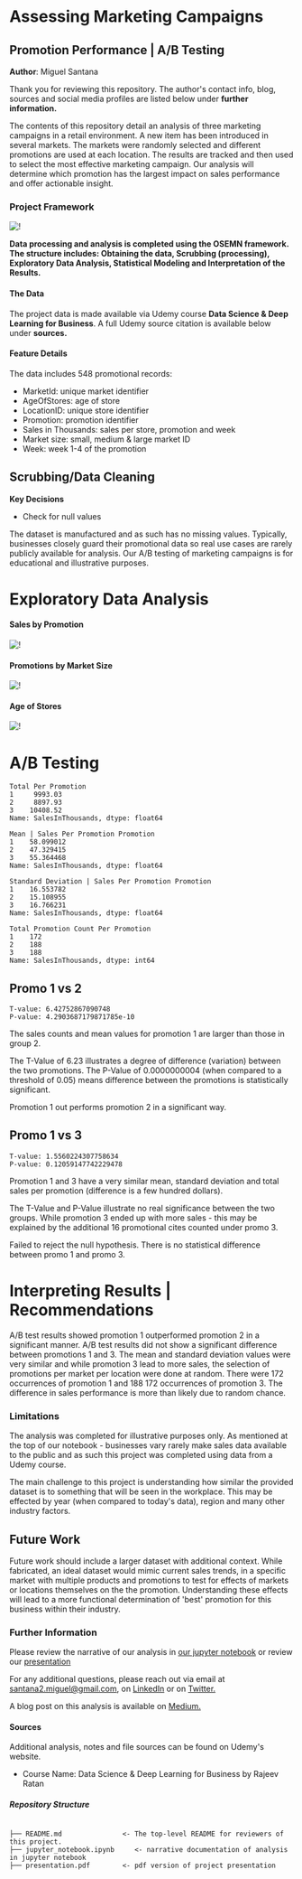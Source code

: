 
# Assessing Marketing Campaigns
## Promotion Performance | A/B Testing

**Author**: Miguel Santana

Thank you for reviewing this repository. The author's contact info, blog, sources and social media profiles are listed below under **further information.**

The contents of this repository detail an analysis of three marketing campaigns in a retail environment. A new item has been introduced in several markets. The markets were randomly selected and different promotions are used at each location. The results are tracked and then used to select the most effective marketing campaign. Our analysis will determine which promotion has the largest impact on sales performance and offer actionable insight. 

### Project Framework

![!](/images/OSEMN.png)

**Data processing and analysis is completed using the OSEMN framework. The structure includes: Obtaining the data, Scrubbing (processing), Exploratory Data Analysis, Statistical Modeling and Interpretation of the Results.**

#### The Data

The project data is made available via Udemy course **Data Science & Deep Learning for Business**. A full Udemy source citation is available below under **sources.** 

#### Feature Details

The data includes 548 promotional records:
- MarketId: unique market identifier
- AgeOfStores: age of store
- LocationID: unique store identifier
- Promotion: promotion identifier
- Sales in Thousands: sales per store, promotion and week
- Market size: small, medium & large market ID
- Week: week 1-4 of the promotion

## Scrubbing/Data Cleaning 

**Key Decisions**

* Check for null values

The dataset is manufactured and as such has no missing values. Typically, businesses closely guard their promotional data so real use cases are rarely publicly available for analysis. Our A/B testing of marketing campaigns is for educational and illustrative purposes.

# Exploratory Data Analysis

#### Sales by Promotion

![!](/images/salesxpromo.jpg)

#### Promotions by Market Size

![!](/images/promoxmarket.jpg)

#### Age of Stores

![!](/images/storeages.jpg)

# A/B Testing

    Total Per Promotion
    1     9993.03
    2     8897.93
    3    10408.52
    Name: SalesInThousands, dtype: float64

    Mean | Sales Per Promotion Promotion
    1    58.099012
    2    47.329415
    3    55.364468
    Name: SalesInThousands, dtype: float64
    
    Standard Deviation | Sales Per Promotion Promotion
    1    16.553782
    2    15.108955
    3    16.766231
    Name: SalesInThousands, dtype: float64
    
    Total Promotion Count Per Promotion 
    1    172
    2    188
    3    188
    Name: SalesInThousands, dtype: int64

## Promo 1 vs 2

    T-value: 6.42752867090748
    P-value: 4.2903687179871785e-10

The sales counts and mean values for promotion 1 are larger than those in group 2. 

The T-Value of 6.23 illustrates a degree of difference (variation) between the two promotions. The P-Value of 0.0000000004 (when compared to a threshold of 0.05) means difference between the promotions is statistically significant. 

Promotion 1 out performs promotion 2 in a significant way. 

## Promo 1 vs 3


    T-value: 1.5560224307758634
    P-value: 0.12059147742229478

Promotion 1 and 3 have a very similar mean, standard deviation and total sales per promotion (difference is a few hundred dollars).

The T-Value and P-Value illustrate no real significance between the two groups. While promotion 3 ended up with more sales - this may be explained by the additional 16 promotional cites counted under promo 3.

Failed to reject the null hypothesis. There is no statistical difference between promo 1 and promo 3.

# Interpreting Results | Recommendations

A/B test results showed promotion 1 outperformed promotion 2 in a significant manner. A/B test results did not show a significant difference between promotions 1 and 3. The mean and standard deviation values were very similar and while promotion 3 lead to more sales, the selection of promotions per market per location were done at random. There were 172 occurrences of promotion 1 and 188 172 occurrences of promotion 3. The difference in sales performance is more than likely due to random chance. 

### Limitations
The analysis was completed for illustrative purposes only. As mentioned at the top of our notebook - businesses vary rarely make sales data available to the public and as such this project was completed using data from a Udemy course. 

The main challenge to this project is understanding how similar the provided dataset is to something that will be seen in the workplace. This may be effected by year (when compared to today's data), region and many other industry factors. 

## Future Work

Future work should include a larger dataset with additional context. While fabricated, an ideal dataset would mimic current sales trends, in a specific market with multiple products and promotions to test for effects of markets or locations themselves on the the promotion. Understanding these effects will lead to a more functional determination of 'best' promotion for this business within their industry. 

### Further Information
Please review the narrative of our analysis in [our jupyter notebook](./jupyter_notebook.ipynb) or review our [presentation](./presentation.pdf)

For any additional questions, please reach out via email at santana2.miguel@gmail.com, on [LinkedIn](https://www.linkedin.com/in/miguel-angel-santana-ii-mba-51467276/) or on [Twitter.](https://twitter.com/msantana_ds)

A blog post on this analysis is available on [Medium.](https://miguelangelsantana.medium.com/marketing-campaign-assessment-b7f5785ffb4c)

#### Sources

Additional analysis, notes and file sources can be found on Udemy's website. 

* Course Name: Data Science & Deep Learning for Business by Rajeev Ratan

##### Repository Structure

```

├── README.md               <- The top-level README for reviewers of this project.
├── jupyter_notebook.ipynb     <- narrative documentation of analysis in jupyter notebook
├── presentation.pdf        <- pdf version of project presentation

```